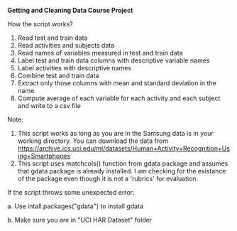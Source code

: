 <b> Getting and Cleaning Data Course Project </b>


How the script works?

1. Read test and train data
2. Read activities and subjects data
3. Read names of variables measured in test and train data
4. Label test and train data columns with descriptive variable names
5. Label activities with descriptive names
6. Combine test and train data
7. Extract only those columns with mean and standard deviation in the name
8. Compute average of each variable for each activity and each subject and write to a csv file

Note:

1. This script works as long as you are in the Samsung data is in your working directory. You can download the data from https://archive.ics.uci.edu/ml/datasets/Human+Activity+Recognition+Using+Smartphones
2. This script uses matchcols() function from gdata package and assumes that gdata package is already
installed. I am checking for the existance of the package even though  it is not a 'rubrics' for evaluation.
<p> If the script throws some unexpected error: </p>
	<p> a. Use intall.packages("gdata") to install gdata </p>
	<p> b. Make sure you are in "UCI HAR Dataset" folder </p>
